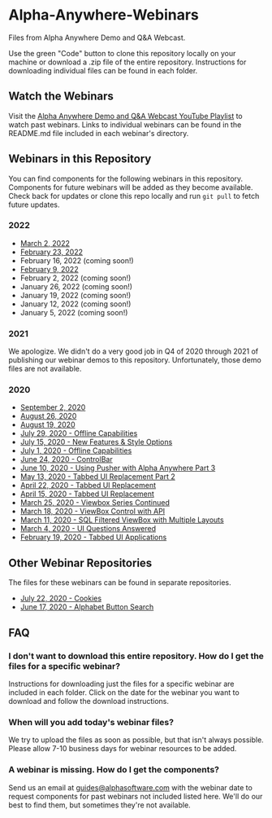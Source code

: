# Alpha-Anywhere-Webinars
Files from Alpha Anywhere Demo and Q&amp;A Webcast.

Use the green "Code" button to clone this repository locally on your machine or download a .zip file of the entire repository. Instructions for downloading individual files can be found in each folder.

## Watch the Webinars

Visit the [Alpha Anywhere Demo and Q&A Webcast YouTube Playlist](https://www.youtube.com/playlist?list=PL8VS2LRRvdx_MF0eCNVjHd8BXlImwSqgF) to watch past webinars. Links to individual webinars can be found in the README.md file included in each webinar's directory.

## Webinars in this Repository

You can find components for the following webinars in this repository. Components for future webinars will be added as they become available. Check back for updates or clone this repo locally and run `git pull` to fetch future updates.
### 2022
 - [March 2, 2022](https://github.com/alphaanywhere/Alpha-Anywhere-Webinars/tree/master/2022%2003%2002)
 - [February 23, 2022](https://github.com/alphaanywhere/Alpha-Anywhere-Webinars/tree/master/2022%2002%2023)
 - February 16, 2022 (coming soon!)
 - [February 9, 2022](https://github.com/alphaanywhere/Alpha-Anywhere-Webinars/tree/master/2022%2002%2009)
 - February 2, 2022 (coming soon!)
 - January 26, 2022 (coming soon!)
 - January 19, 2022 (coming soon!)
 - January 12, 2022 (coming soon!)
 - January 5, 2022 (coming soon!)

### 2021
We apologize. We didn't do a very good job in Q4 of 2020 through 2021 of publishing our webinar demos to this repository. Unfortunately, those demo files are not available.

### 2020
 - [September 2, 2020](https://github.com/alphaanywhere/Alpha-Anywhere-Webinars/tree/master/September%202%202020)
 - [August 26, 2020](https://github.com/alphaanywhere/Alpha-Anywhere-Webinars/tree/master/August%2026%202020)
 - [August 19, 2020](https://github.com/alphaanywhere/Alpha-Anywhere-Webinars/tree/master/August%2019%202020)
 - [July 29, 2020 - Offline Capabilities](https://github.com/alphaanywhere/Alpha-Anywhere-Webinars/tree/master/July%2029%202020)
 - [July 15, 2020 - New Features & Style Options](https://github.com/alphaanywhere/Alpha-Anywhere-Webinars/tree/master/July%2015%202020)
 - [July 1, 2020 - Offline Capabilities](https://github.com/alphaanywhere/Alpha-Anywhere-Webinars/tree/master/July%201%202020)
 - [June 24, 2020 - ControlBar](https://github.com/alphaanywhere/Alpha-Anywhere-Webinars/tree/master/June%2024%202020)
 - [June 10, 2020 - Using Pusher with Alpha Anywhere Part 3](https://github.com/alphaanywhere/Alpha-Anywhere-Webinars/tree/master/June%2010%202020)
 - [May 13, 2020 - Tabbed UI Replacement Part 2](https://github.com/alphaanywhere/Alpha-Anywhere-Webinars/tree/master/May%2013%202020)
 - [April 22, 2020 - Tabbed UI Replacement](https://github.com/alphaanywhere/Alpha-Anywhere-Webinars/tree/master/April%2022%202020)
 - [April 15, 2020 - Tabbed UI Replacement](https://github.com/alphaanywhere/Alpha-Anywhere-Webinars/tree/master/April%2015%202020)
 - [March 25, 2020 - Viewbox Series Continued](https://github.com/alphaanywhere/Alpha-Anywhere-Webinars/tree/master/March%2025%202020)
 - [March 18, 2020 - ViewBox Control with API](https://github.com/alphaanywhere/Alpha-Anywhere-Webinars/tree/master/March%2018%202020)
 - [March 11, 2020 - SQL Filtered ViewBox with Multiple Layouts](https://github.com/alphaanywhere/Alpha-Anywhere-Webinars/tree/master/March%2011%202020)
 - [March 4, 2020 - UI Questions Answered](https://github.com/alphaanywhere/Alpha-Anywhere-Webinars/tree/master/March%204%202020)
 - [February 19, 2020 - Tabbed UI Applications](https://github.com/alphaanywhere/Alpha-Anywhere-Webinars/tree/master/February%2019%202020)

## Other Webinar Repositories

The files for these webinars can be found in separate repositories.

 - [July 22, 2020 - Cookies](https://github.com/SarahAlphaSoftware/cookieDemos)
 - [June 17, 2020 - Alphabet Button Search](https://github.com/SarahAlphaSoftware/alphabetButtons)

## FAQ

### I don't want to download this entire repository. How do I get the files for a specific webinar?

Instructions for downloading just the files for a specific webinar are included in each folder. Click on the date for the webinar you want to download and follow the download instructions.

### When will you add today's webinar files?

We try to upload the files as soon as possible, but that isn't always possible. Please allow 7-10 business days for webinar resources to be added.

### A webinar is missing. How do I get the components?

Send us an email at guides@alphasoftware.com with the webinar date to request components for past webinars not included listed here. We'll do our best to find them, but sometimes they're not available.
